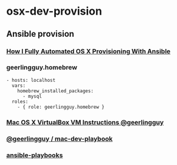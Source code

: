# osx-dev-provision

## Ansible provision

### [How I Fully Automated OS X Provisioning With Ansible](http://il.luminat.us/blog/2014/04/19/how-i-fully-automated-os-x-with-ansible/)

### geerlingguy.homebrew
```
- hosts: localhost
  vars:
    homebrew_installed_packages:
      - mysql
  roles:
    - { role: geerlingguy.homebrew }
```
### [Mac OS X VirtualBox VM Instructions @geerlingguy](https://github.com/geerlingguy/mac-osx-virtualbox-vm)
### [@geerlingguy / mac-dev-playbook](http://sweet.io/p/geerlingguy/mac-dev-playbook)
### [ansible-playbooks](https://github.com/MWGriffin/ansible-playbooks)


